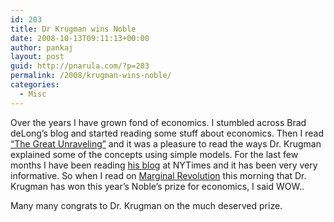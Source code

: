 ```yaml
---
id: 203
title: Dr Krugman wins Noble
date: 2008-10-13T09:11:13+00:00
author: pankaj
layout: post
guid: http://pnarula.com/?p=203
permalink: /2008/krugman-wins-noble/
categories:
  - Misc
---
```

Over the years I have grown fond of economics. I stumbled across Brad deLong&#8217;s blog and started reading some stuff about economics. Then I read <a title="The Great Unravling by Paul Krugman" href="http://http//pnarula.com/200410/the-great-unraveling-by-paul-krugman/" target="_blank">&#8220;The Great Unraveling&#8221;</a> and it was a pleasure to read the ways Dr. Krugman explained some of the concepts using simple models. For the last few months I have been reading <a href="http://krugman.blogs.nytimes.com/" onclick="_gaq.push(['_trackEvent', 'outbound-article', 'http://krugman.blogs.nytimes.com/', 'his blog']);"  target="_blank">his blog</a> at NYTimes and it has been very very informative. So when I read on <a href="http://www.marginalrevolution.com/marginalrevolution/2008/10/paul-krugman-wi.html" onclick="_gaq.push(['_trackEvent', 'outbound-article', 'http://www.marginalrevolution.com/marginalrevolution/2008/10/paul-krugman-wi.html', 'Marginal Revolution']);"  target="_blank">Marginal Revolution</a> this morning that Dr. Krugman has won this year&#8217;s Noble&#8217;s prize for economics, I said WOW..

Many many congrats to Dr. Krugman on the much deserved prize.